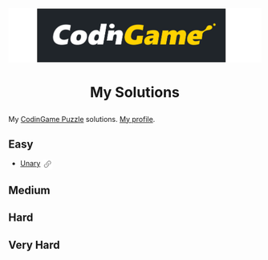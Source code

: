 ![codingame-logo](logo.svg)
# <p style="text-align: center;">My Solutions</p>

My [CodinGame Puzzle](https://www.codingame.com/training) solutions. [My profile](https://www.codingame.com/profile/297979d98289809c8b38c1b396903a6a4266815).

## Easy
- [Unary](./1-Easy/Unary/) [<img width="20" height="20" style="vertical-align: middle;" src="./url.png">](https://www.codingame.com/ide/puzzle/unary)


## Medium


## Hard


## Very Hard
